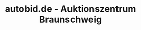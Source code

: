 ---
title: "autobid.de - Auktionszentrum Braunschweig"
url: /braunschweig/autobid-de-auktionszentrum-braunschweig/
shop: Auktionshaus
---